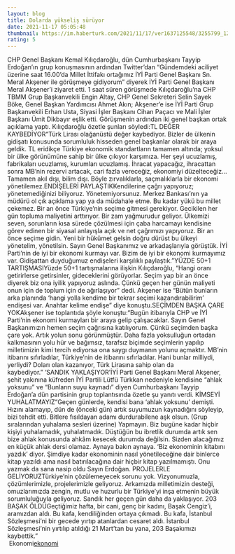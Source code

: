 ```yaml
--- 
layout: blog
title: Dolarda yükseliş sürüyor
date: 2021-11-17 05:05:48
thumbnail: https://im.haberturk.com/2021/11/17/ver1637125548/3255799_1200x627.jpg
rating: 5
---
```

CHP Genel Başkanı Kemal Kılıçdaroğlu, dün Cumhurbaşkanı Tayyip Erdoğan’ın grup konuşmasının ardından Twitter’dan “Gündemdeki aciliyet üzerine saat 16.00’da Millet İttifakı ortağımız İYİ Parti Genel Başkanı Sn. Meral Akşener ile görüşmeye gidiyorum” diyerek İYİ Parti Genel Başkanı Meral Akşener’i ziyaret etti. 1 saat süren görüşmede Kılıçdaroğlu’na CHP TBMM Grup Başkanvekili Engin Altay, CHP Genel Sekreteri Selin Sayek Böke, Genel Başkan Yardımcısı Ahmet Akın; Akşener’e ise İYİ Parti Grup Başkanvekili Erhan Usta, Siyasi İşler Başkanı Cihan Paçacı ve Mali İşler Başkanı Ümit Dikbayır eşlik etti. Görüşmenin ardından iki genel başkan ortak açıklama yaptı. Kılıçdaroğlu özetle şunları söyledi:TL DEĞER KAYBEDİYOR“Türk Lirası olağanüstü değer kaybediyor. Bizler de ülkenin gidişatı konusunda sorumluluk hisseden genel başkanlar olarak bir araya geldik. TL eridikçe Türkiye ekonomik standartların tamamen altında; yoksul bir ülke görünümüne sahip bir ülke çıkıyor karşımıza. Her şeyi ucuzlamış, fabrikaları ucuzlamış, kurumları ucuzlamış. İhracat yapacağız, ihracattan sonra MB’nin rezervi artacak, cari fazla vereceğiz, ekonomiyi düzelteceğiz... Tamamen akıl dışı, bilim dışı. Böyle zırvalıklarla, saçmalıklarla bir ekonomi yönetilemez.ENDİŞELERİ PAYLAŞTIKKendilerine çağrı yapıyoruz; yönetemediğinizi biliyoruz. Yönetemiyorsunuz. Merkez Bankası’nın ya müdürü ol çık açıklama yap ya da müdahale etme. Bu kadar yükü bu millet çekemez. Bir an önce Türkiye’nin seçime gitmesi gerekiyor. Gecikilen her gün topluma maliyetini arttırıyor. Bir zam yağmurudur geliyor. Ülkemizi seven, sorunların kısa sürede çözülmesi için çaba harcamayı kendisine görev edinen bir siyasal anlayışla açık ve net çağrımızı yapıyoruz. Bir an önce seçime gidin. Yeni bir hükümet gelsin doğru dürüst bu ülkeyi yönetelim, yönetilsin. Sayın Genel Başkanımız ve arkadaşlarıyla görüştük. İYİ Parti’nin de iyi bir ekonomi kurmayı var. Bizim de iyi bir ekonomi kurmayımız var. Gidişattan duyduğumuz endişeleri karşılıklı paylaştık.”YÜZDE 50+1 TARTIŞMASIYüzde 50+1 tartışmalarına ilişkin Kılıçdaroğlu, “Hangi oranı getirirlerse getirsinler, gideceklerini görüyorlar. Seçim yap bir an önce diyerek biz ona iyilik yapıyoruz aslında. Çünkü geçen her günün maliyeti onun için de toplum için de ağırlaşıyor” dedi. Akşener ise “Bütün bunların arka planında ‘hangi yolla kendime bir tekrar seçimi kazandırabilirim’ endişesi var. Anahtar kelime endişe” diye konuştu.SEÇİMDEN BAŞKA ÇARE YOKAkşener ise toplantıda şöyle konuştu:“Bugün itibarıyla CHP ve İYİ Parti’nin ekonomi kurmayları bir araya gelip çalışacaklar. Sayın Genel Başkanımızın hemen seçim çağrısına katılıyorum. Çünkü seçimden başka çare yok. Artık yolun sonu görünmüştür. Daha fazla yoksulluğun ortadan kalkmasının yolu hür ve bağımsız, tarafsız biçimde seçimlerin yapılıp milletimizin kimi tercih ediyorsa ona saygı duymanın yolunu açmaktır. MB’nin itibarını sıfırladılar, Türkiye’nin de itibarını sıfırladılar. Hani bunlar milliydi, yerliydi? Doları olan kazanıyor, Türk Lirasına sahip olan da kaybediyor.” ‘SANDIK YAKLAŞIYOR’İYİ Parti Genel Başkanı Meral Akşener, şehit yakınına küfreden İYİ Partili Lütfü Türkkan nedeniyle kendisine “ahlak yoksunu” ve “Bunların suyu kaynadı” diyen Cumhurbaşkanı Tayyip Erdoğan’a dün partisinin grup toplantısında özetle şu yanıtı verdi. KİMSEYİ YUHALATMAYIZ“Geçen günlerde, kendisi bana ‘ahlak yoksunu’ demişti. Hızını alamayıp, dün de (önceki gün) artık suyumuzun kaynadığını söyleyip, bizi tehdit etti. Bitlere fısıldayan adamı durdurabilene aşk olsun. (Grup sıralarından yuhalama sesleri üzerine) Yapmayın. Biz bugüne kadar hiçbir kişiyi yuhalamadık, yuhalatmadık. Düştüğün bu ibretlik durumda artık sen bize ahlak konusunda ahkâm kesecek durumda değilsin. Sizden alacağımız en küçük ahlak dersi olamaz. Aynaya bakın aynaya. ‘Biz ekonominin kitabını yazdık’ diyor. Şimdiye kadar ekonominin nasıl yönetileceğine dair binlerce kitap yazıldı ama nasıl batırılacağına dair hiçbir kitap yazılmamıştı. Onu yazmak da sana nasip oldu Sayın Erdoğan. PROJELERLE GELİYORUZTürkiye’nin çözülemeyecek sorunu yok. Vizyonumuzla, çözümlerimizle, projelerimizle geliyoruz. Arkamızda milletimizin desteği, omuzlarımızda zengin, mutlu ve huzurlu bir Türkiye’yi inşa etmenin büyük sorumluluğuyla geliyoruz. Sandık her geçen gün daha da yaklaşıyor. 203 BAŞAK ÖLDÜGeçtiğimiz hafta, bir cani, genç bir kadını, Başak Cengiz’i, aramızdan aldı. Bu kafa, kendiliğinden ortaya çıkmadı. Bu kafa, İstanbul Sözleşmesi’ni bir gecede yırtıp atanlardan cesaret aldı. İstanbul Sözleşmesi’nin yırtılıp atıldığı 21 Mart’tan bu yana, 203 Başakımızı kaybettik.”</br>&nbsp;Ekonomi<a href="Ekonomi">ekonomi</a>